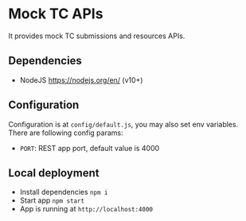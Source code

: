 # Mock TC APIs

It provides mock TC submissions and resources APIs.

## Dependencies
- NodeJS https://nodejs.org/en/ (v10+)


## Configuration
Configuration is at `config/default.js`, you may also set env variables.
There are following config params:
- `PORT`: REST app port, default value is 4000


## Local deployment
- Install dependencies `npm i`
- Start app `npm start`
- App is running at `http://localhost:4000`

